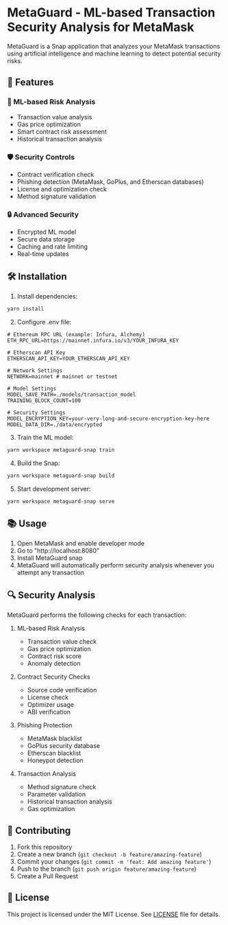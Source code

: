 # MetaGuard - ML-based Transaction Security Analysis for MetaMask

MetaGuard is a Snap application that analyzes your MetaMask transactions using artificial intelligence and machine learning to detect potential security risks.

## 🚀 Features

### 🤖 ML-based Risk Analysis
- Transaction value analysis
- Gas price optimization
- Smart contract risk assessment
- Historical transaction analysis

### 🛡️ Security Controls
- Contract verification check
- Phishing detection (MetaMask, GoPlus, and Etherscan databases)
- License and optimization check
- Method signature validation

### 🔒 Advanced Security
- Encrypted ML model
- Secure data storage
- Caching and rate limiting
- Real-time updates

## 🛠️ Installation

1. Install dependencies:
```bash
yarn install
```

2. Configure .env file:
```env
# Ethereum RPC URL (example: Infura, Alchemy)
ETH_RPC_URL=https://mainnet.infura.io/v3/YOUR_INFURA_KEY

# Etherscan API Key
ETHERSCAN_API_KEY=YOUR_ETHERSCAN_API_KEY

# Network Settings
NETWORK=mainnet # mainnet or testnet

# Model Settings
MODEL_SAVE_PATH=./models/transaction_model
TRAINING_BLOCK_COUNT=100

# Security Settings
MODEL_ENCRYPTION_KEY=your-very-long-and-secure-encryption-key-here
MODEL_DATA_DIR=./data/encrypted
```

3. Train the ML model:
```bash
yarn workspace metaguard-snap train
```

4. Build the Snap:
```bash
yarn workspace metaguard-snap build
```

5. Start development server:
```bash
yarn workspace metaguard-snap serve
```

## 📚 Usage

1. Open MetaMask and enable developer mode
2. Go to "http://localhost:8080"
3. Install MetaGuard snap
4. MetaGuard will automatically perform security analysis whenever you attempt any transaction

## 🔍 Security Analysis

MetaGuard performs the following checks for each transaction:

1. ML-based Risk Analysis
   - Transaction value check
   - Gas price optimization
   - Contract risk score
   - Anomaly detection

2. Contract Security Checks
   - Source code verification
   - License check
   - Optimizer usage
   - ABI verification

3. Phishing Protection
   - MetaMask blacklist
   - GoPlus security database
   - Etherscan blacklist
   - Honeypot detection

4. Transaction Analysis
   - Method signature check
   - Parameter validation
   - Historical transaction analysis
   - Gas optimization

## 🤝 Contributing

1. Fork this repository
2. Create a new branch (`git checkout -b feature/amazing-feature`)
3. Commit your changes (`git commit -m 'feat: Add amazing feature'`)
4. Push to the branch (`git push origin feature/amazing-feature`)
5. Create a Pull Request

## 📝 License

This project is licensed under the MIT License. See [LICENSE](LICENSE) file for details.


